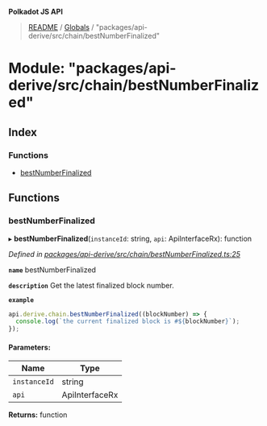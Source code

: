 **Polkadot JS API**

> [README](../README.md) / [Globals](../globals.md) / "packages/api-derive/src/chain/bestNumberFinalized"

# Module: "packages/api-derive/src/chain/bestNumberFinalized"

## Index

### Functions

* [bestNumberFinalized](_packages_api_derive_src_chain_bestnumberfinalized_.md#bestnumberfinalized)

## Functions

### bestNumberFinalized

▸ **bestNumberFinalized**(`instanceId`: string, `api`: ApiInterfaceRx): function

*Defined in [packages/api-derive/src/chain/bestNumberFinalized.ts:25](https://github.com/polkadot-js/api/blob/ff59962c5/packages/api-derive/src/chain/bestNumberFinalized.ts#L25)*

**`name`** bestNumberFinalized

**`description`** Get the latest finalized block number.

**`example`** 
<BR>

```javascript
api.derive.chain.bestNumberFinalized((blockNumber) => {
  console.log(`the current finalized block is #${blockNumber}`);
});
```

#### Parameters:

Name | Type |
------ | ------ |
`instanceId` | string |
`api` | ApiInterfaceRx |

**Returns:** function
